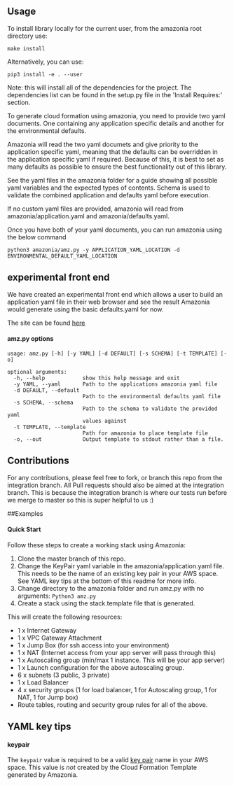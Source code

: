 ## Usage

To install library locally for the current user, from the amazonia root directory use:

`make install`

Alternatively, you can use:

`pip3 install -e . --user`

Note: this will install all of the dependencies for the project. The dependencies list can be found in the setup.py file in the 'Install Requires:' section.

To generate cloud formation using amazonia, you need to provide two yaml documents. One containing any application specific details and another for the environmental defaults.

Amazonia will read the two yaml documets and give priority to the application specific yaml, meaning that the defaults can be overridden in the application specific yaml if required. Because of this, it is best to set as many defaults as possible to ensure the best functionality out of this library.

See the yaml files in the amazonia folder for a guide showing all possible yaml variables and the expected types of contents. Schema is used to validate the combined application and defaults yaml before execution.

If no custom yaml files are provided, amazonia will read from amazonia/application.yaml and amazonia/defaults.yaml.

Once you have both of your yaml documents, you can run amazonia using the below command

`python3 amazonia/amz.py -y APPLICATION_YAML_LOCATION -d ENVIRONMENTAL_DEFAULT_YAML_LOCATION`

## experimental front end

We have created an experimental front end which allows a user to build an application yaml file in their web browser and see the result Amazonia would generate using the basic defaults.yaml for now.

The site can be found [here](http://TOBEUPDATED)

#### amz.py options


    usage: amz.py [-h] [-y YAML] [-d DEFAULT] [-s SCHEMA] [-t TEMPLATE] [-o]
    
    optional arguments:
      -h, --help            show this help message and exit
      -y YAML, --yaml       Path to the applications amazonia yaml file
      -d DEFAULT, --default
                            Path to the environmental defaults yaml file
      -s SCHEMA, --schema
                            Path to the schema to validate the provided yaml
                            values against
      -t TEMPLATE, --template
                            Path for amazonia to place template file
      -o, --out             Output template to stdout rather than a file.


## Contributions

For any contributions, please feel free to fork, or branch this repo from the integration branch.
All Pull requests should also be aimed at the integration branch. 
This is because the integration branch is where our tests run before we merge to master so this is super helpful to us :)

##Examples

#### Quick Start

Follow these steps to create a working stack using Amazonia:

1. Clone the master branch of this repo.
2. Change the KeyPair yaml variable in the amazonia/application.yaml file. This needs to be the name of an existing key pair in your AWS space. See YAML key tips at the bottom of this readme for more info.
3. Change directory to the amazonia folder and run amz.py with no arguments: `Python3 amz.py`
4. Create a stack using the stack.template file that is generated.

This will create the following resources:

- 1 x Internet Gateway
- 1 x VPC Gateway Attachment
- 1 x Jump Box (for ssh access into your environment)
- 1 x NAT (Internet access from your app server will pass through this)
- 1 x Autoscaling group (min/max 1 instance. This will be your app server)
- 1 x Launch configuration for the above autoscaling group.
- 6 x subnets (3 public, 3 private)
- 1 x Load Balancer
- 4 x security groups (1 for load balancer, 1 for Autoscaling group, 1 for NAT, 1 for Jump box)
- Route tables, routing and security group rules for all of the above.

## YAML key tips

#### keypair
The `keypair` value is required to be a valid [key pair](http://docs.aws.amazon.com/AWSEC2/latest/UserGuide/ec2-key-pairs.html) name in your AWS space. This value is *not* created by the Cloud Formation Template generated by Amazonia.
